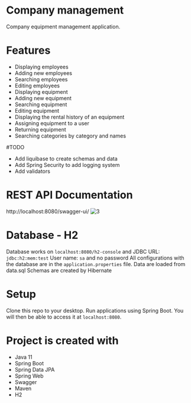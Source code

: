 # Company management

Company equipment management application.

# Features
* Displaying employees
* Adding new employees
* Searching employees
* Editing employees
* Displaying equipment
* Adding new equipment
* Searching equipment
* Editing equipment
* Displaying the rental history of an equipment
* Assigning equipment to a user
* Returning equipment
* Searching categories by category and names

#TODO
* Add liquibase to create schemas and data
* Add Spring Security to add logging system
* Add validators

# REST API Documentation
http://localhost:8080/swagger-ui/
![3](https://user-images.githubusercontent.com/36209711/164942539-c1d50b1c-960d-4a68-beae-29a940eb2521.PNG)

# Database - H2
Database works on `localhost:8080/h2-console` and JDBC URL: `jdbc:h2:mem:test`
User name: `sa` and no password
All configurations with the database are in the `application.properties` file.
Data are loaded from data.sql
Schemas are created by Hibernate

# Setup
Clone this repo to your desktop. Run applications using Spring Boot. You will then be able to access it at `localhost:8080`.

# Project is created with
* Java 11
* Spring Boot
* Spring Data JPA
* Spring Web
* Swagger
* Maven
* H2
